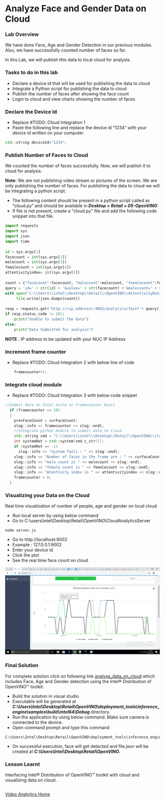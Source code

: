 # Analyze Face and Gender Data on Cloud
### Lab Overview
We have done Face, Age and Gender Detection in our previous modules. Also, we have successfully counted number of faces so far.

In this Lab, we will publish this data to local cloud for analysis.

### Tasks to do in this lab

- Declare a device id that will be used for publishing the data to cloud
- Integrate a Python script for publishing the data to cloud
- Publish the number of faces after showing the face count
- Login to cloud and view charts showing the number of faces

### Declare the Device Id
- Replace #TODO: Cloud Integration 1
- Paste the following line and replace the device id “1234” with your device id written on your computer.

```cpp
std::string deviceId="1234";
```

### Publish Number of Faces to Cloud

We counted the number of faces successfully. Now, we will publish it to cloud for analysis.       

**Note:** We are not publishing video stream or pictures of the screen. We are only publishing the number of faces. For publishing the data to cloud we will be integrating a python script.
- The following content should be present in a python script called as “cloud.py” and should be available in ***Desktop > Retail > 05-OpenVINO***
- If file is not present, create a "cloud.py" file and add the following code snippet into that file.


```python
import requests
import sys
import json
import time

id = sys.argv[1]
facecount = int(sys.argv[2])
malecount = int(sys.argv[3])
femalecount = int(sys.argv[4])
attentivityindex= int(sys.argv[5])

count = {"facecount":facecount, "malecount":malecount, "femalecount":femalecount, "attentivityindex":attentivityindex, "timestamp":time.strftime('%H:%M:%S')}
query = 'id=' + str(id) + '&value=' + str(facecount) +'&malecount=' + str(malecount) +'&femalecount=' + str(femalecount);
with open('C:\\Users\\intel\\Desktop\\Retail\\OpenVINO\\AttentivityData.json', 'w') as file:
     file.write(json.dumps(count))

resp = requests.get('http://<ip_address>:9002/analytics/face?'+ query);
if resp.status_code != 201:
	print("Unable to submit the data")
else:
    print("Data Submitted for analysis")
 ```
**NOTE** : IP address to be updated with your NUC IP Address


### Increment frame counter
- Replace #TODO: Cloud Integration 2 with below line of code

```cpp
	framecounter++;
```

### Integrate cloud module
- Replace #TODO: Cloud Integration 3 with below code snippet

```cpp
//Submit data to Intel Unite on framecounter basis
  if (framecounter == 10)
  {
    prevFaceCount = curFaceCount;
    slog::info << framecounter << slog::endl;
    //Integrate python module to submit data to cloud
    std::string cmd = "C:\\Users\\intel\\Desktop\\Retail\\OpenVINO\\cloud.py " + deviceId + " " + std::to_string(curFaceCount) + " " + std::to_string(malecount) + " " + std::to_string(femalecount) + " " + std::to_string(attentivityindex);
    int systemRet = std::system(cmd.c_str());
    if (systemRet == -1)
      slog::info << "System fails : " << slog::endl;
    slog::info << "Number of faces in the frame are : " << curFaceCount << slog::endl;
    slog::info << "male count is " << malecount << slog::endl;
    slog::info << "female count is " << femalecount << slog::endl;
    slog::info << "Atentivity index is " << attentivityindex << slog::endl;
    framecounter = 0;
  }
```
### Visualizing your Data on the Cloud
Real time visualization of number of people, age and gender on local cloud
- Run local server by using below command
- Go to C:\users\intel\Desktop\Retail\OpenVINO\CloudAnalyticsServer

```
node server.js
 ```
- Go to http://localhost:9002
- Example : 127.0.0.1:9002
- Enter your device id
- Click the plot
- See the real time face count on cloud

![](images/cloudAnalysis.png)

###  Final Solution

For complete solution click on following link [analyse_data_on_cloud](./solutions/cloudanalysis.md) which includes Face, Age and Gender detection using the Intel® Distribution of OpenVINO™ toolkit.

- Build the solution in visual studio
- Executable will be generated at ***C:\Users\Intel\Desktop\Retail\OpenVINO\deployment_tools\inference_engine\samples\build\intel64\Debug*** directory.
- Run the application by using below command. Make sure camera is connected to the device.
- Open command prompt and type this command

```
C:\Users\Intel\Desktop\Retail\OpenVINO\deployment_tools\inference_engine\samples\build\intel64\Debug\interactive_face_detection_demo.exe
 ```
- On successful execution, face will get detected and file.json will be created at ***C:\Users\Intel\Desktop\Retail\OpenVINO\.***
### Lesson Learnt
Interfacing Intel® Distribution of OpenVINO™ toolkit with cloud and visualizing data on cloud.


##  

[Video Analytics Home](./README.md)
